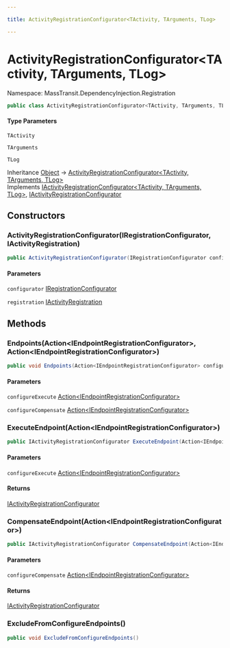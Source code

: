 ```yaml
---

title: ActivityRegistrationConfigurator<TActivity, TArguments, TLog>

---
```


# ActivityRegistrationConfigurator\<TActivity, TArguments, TLog\>

Namespace: MassTransit.DependencyInjection.Registration

```csharp
public class ActivityRegistrationConfigurator<TActivity, TArguments, TLog> : IActivityRegistrationConfigurator<TActivity, TArguments, TLog>, IActivityRegistrationConfigurator
```

#### Type Parameters

`TActivity`<br/>

`TArguments`<br/>

`TLog`<br/>

Inheritance [Object](https://learn.microsoft.com/en-us/dotnet/api/system.object) → [ActivityRegistrationConfigurator\<TActivity, TArguments, TLog\>](../masstransit-dependencyinjection-registration/activityregistrationconfigurator-3)<br/>
Implements [IActivityRegistrationConfigurator\<TActivity, TArguments, TLog\>](../../masstransit-abstractions/masstransit/iactivityregistrationconfigurator-3), [IActivityRegistrationConfigurator](../../masstransit-abstractions/masstransit/iactivityregistrationconfigurator)

## Constructors

### **ActivityRegistrationConfigurator(IRegistrationConfigurator, IActivityRegistration)**

```csharp
public ActivityRegistrationConfigurator(IRegistrationConfigurator configurator, IActivityRegistration registration)
```

#### Parameters

`configurator` [IRegistrationConfigurator](../masstransit/iregistrationconfigurator)<br/>

`registration` [IActivityRegistration](../masstransit-configuration/iactivityregistration)<br/>

## Methods

### **Endpoints(Action\<IEndpointRegistrationConfigurator\>, Action\<IEndpointRegistrationConfigurator\>)**

```csharp
public void Endpoints(Action<IEndpointRegistrationConfigurator> configureExecute, Action<IEndpointRegistrationConfigurator> configureCompensate)
```

#### Parameters

`configureExecute` [Action\<IEndpointRegistrationConfigurator\>](https://learn.microsoft.com/en-us/dotnet/api/system.action-1)<br/>

`configureCompensate` [Action\<IEndpointRegistrationConfigurator\>](https://learn.microsoft.com/en-us/dotnet/api/system.action-1)<br/>

### **ExecuteEndpoint(Action\<IEndpointRegistrationConfigurator\>)**

```csharp
public IActivityRegistrationConfigurator ExecuteEndpoint(Action<IEndpointRegistrationConfigurator> configureExecute)
```

#### Parameters

`configureExecute` [Action\<IEndpointRegistrationConfigurator\>](https://learn.microsoft.com/en-us/dotnet/api/system.action-1)<br/>

#### Returns

[IActivityRegistrationConfigurator](../../masstransit-abstractions/masstransit/iactivityregistrationconfigurator)<br/>

### **CompensateEndpoint(Action\<IEndpointRegistrationConfigurator\>)**

```csharp
public IActivityRegistrationConfigurator CompensateEndpoint(Action<IEndpointRegistrationConfigurator> configureCompensate)
```

#### Parameters

`configureCompensate` [Action\<IEndpointRegistrationConfigurator\>](https://learn.microsoft.com/en-us/dotnet/api/system.action-1)<br/>

#### Returns

[IActivityRegistrationConfigurator](../../masstransit-abstractions/masstransit/iactivityregistrationconfigurator)<br/>

### **ExcludeFromConfigureEndpoints()**

```csharp
public void ExcludeFromConfigureEndpoints()
```
